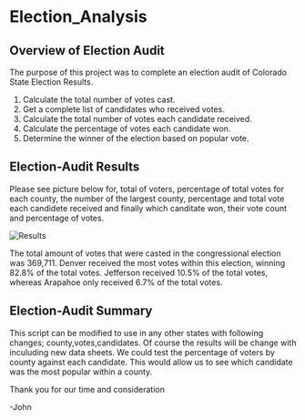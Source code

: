 # Election_Analysis

## Overview of Election Audit
The purpose of this project was to complete an election audit of Colorado State Election Results.
1. Calculate the total number of votes cast.
2. Get a complete list of candidates who received votes.
3. Calculate the total number of votes each candidate received.
4. Calculate the percentage of votes each candidate won.
5. Determine the winner of the election based on popular vote.
## Election-Audit Results
Please see picture below for, total of voters, percentage of total votes for each county, the number of the largest county, percentage and total vote each candidete received and finally which canditate won, their vote count and percentage of votes.

![Results](https://user-images.githubusercontent.com/85411967/133898369-3815a20a-ecd5-4767-8e14-0829086bce6b.png)

The total amount of votes that were casted in the congressional election was 369,711. Denver received the most votes within this election, winning 82.8% of the total votes. Jefferson received 10.5% of the total votes, whereas Arapahoe only received 6.7% of the total votes.

## Election-Audit Summary
This script can be modified to use in any other states with following changes; county,votes,candidates. Of course the results will be change with inculuding new data sheets. We could test the percentage of voters by county against each candidate. This would allow us to see which candidate was the most popular within a county. 

Thank you for our time and consideration

-John
